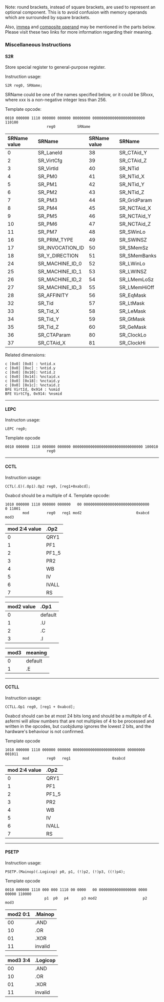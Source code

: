 Note: round brackets, instead of square brackets, are used to represent an optional component. This is to avoid confusion with memory operands which are surrounded by square brackets.

Also, [immea](Opcode#imme.md) and [composite operand](SourceFormat#Composite_operand.md) may be mentioned in the parts below. Please visit these two links for more information regarding their meaning.

### Miscellaneous Instructions ###


#### S2R ####
Store special register to general-purpose register.

Instruction usage:
```
S2R reg0, SRName;
```
SRName could be one of the names specified below, or it could be SRxxx, where xxx is a non-negative integer less than 256.

Template opcode:
```
0010 000000 1110 000000 000000 00000000 000000000000000000000000 110100
                   reg0          SRName
```

|SRName value|SRName|SRName value|SRName|
|:-----------|:-----|:-----------|:-----|
|0 |SR\_LaneId|		38|SR\_CTAid\_Y|
|2 |SR\_VirtCfg|		39|SR\_CTAid\_Z|
|3 |SR\_VirtId|		40|SR\_NTid|
|4 |SR\_PM0|			41|SR\_NTid\_X|
|5 |SR\_PM1|			42|SR\_NTid\_Y|
|6 |SR\_PM2|			43|SR\_NTid\_Z|
|7 |SR\_PM3|			44|SR\_GridParam|
|8 |SR\_PM4|			45|SR\_NCTAid\_X|
|9 |SR\_PM5|			46|SR\_NCTAid\_Y|
|10|SR\_PM6|			47|SR\_NCTAid\_Z|
|11|SR\_PM7|			48|SR\_SWinLo|
|16|SR\_PRIM\_TYPE|	49|SR\_SWINSZ|
|17|SR\_INVOCATION\_ID|50|SR\_SMemSz|
|18|SR\_Y\_DIRECTION|	51|SR\_SMemBanks|
|24|SR\_MACHINE\_ID\_0|	52|SR\_LWinLo|
|25|SR\_MACHINE\_ID\_1|	53|SR\_LWINSZ|
|26|SR\_MACHINE\_ID\_2|	54|SR\_LMemLoSz|
|27|SR\_MACHINE\_ID\_3|	55|SR\_LMemHiOff|
|28|SR\_AFFINITY|		56|SR\_EqMask|
|32|SR\_Tid|			57|SR\_LtMask|
|33|SR\_Tid\_X|		58|SR\_LeMask|
|34|SR\_Tid\_Y|		59|SR\_GtMask|
|35|SR\_Tid\_Z|		60|SR\_GeMask|
|36|SR\_CTAParam|		80|SR\_ClockLo|
|37|SR\_CTAid\_X|		81|SR\_ClockHi|

Related dimensions:
```
c [0x0] [0x8] : %ntid.x
c [0x0] [0xc] : %ntid.y
c [0x0] [0x10]: %ntid.z
c [0x0] [0x14]: %nctaid.x
c [0x0] [0x18]: %nctaid.y
c [0x0] [0x1c]: %nctaid.z
BFE VirtId, 0x914 : %smid
BFE VirtCfg, 0x914: %nsmid
```


---

#### LEPC ####
Instructon usage:
```
LEPC reg0;
```
Template opcode
```
0010 000000 1110 000000 000000 00000000000000000000000000000000 100010
                   reg0
```

---

#### CCTL ####
Instruction usage:
```
CCTL(.E)(.Op1).Op2 reg0, [reg1+0xabcd];
```
0xabcd should be a multiple of 4.
Template opcode:
```
1010 000000 1110 000000 000000   00 000000000000000000000000000000    0 11001
        mod        reg0   reg1 mod2                         0xabcd mod3
```
|mod 2:4 value|.Op2   |
|:------------|:------|
|0            |QRY1   |
|1            |PF1    |
|2            |PF1\_5  |
|3            |PR2    |
|4            |WB     |
|5            |IV     |
|6            |IVALL  |
|7            |RS     |

|mod2 value|.Op1   |
|:---------|:------|
|0         |default|
|1         |.U     |
|2         |.C     |
|3         |.I     |

|mod3|meaning|
|:---|:------|
|0   |default|
|1   |.E     |


---

#### CCTLL ####
Instruction usage:
```
CCTLL.Op1 reg0, [reg1 + 0xabcd];
```
0xabcd should can be at most 24 bits long and should be a multiple of 4. asfermi will allow numbers that are not multiples of 4 to be processed and written in the opcodes, but cuobjdump ignores the lowest 2 bits, and the hardware's behaviour is not confirmed.

Template opcode
```
1010 000000 1110 000000 000000 000000000000000000000000 00000000 001011
        mod        reg0   reg1                   0xabcd 
```

|mod 2:4 value|.Op2   |
|:------------|:------|
|0            |QRY1   |
|1            |PF1    |
|2            |PF1\_5  |
|3            |PR2    |
|4            |WB     |
|5            |IV     |
|6            |IVALL  |
|7            |RS     |


---

#### PSETP ####
Instruction usage:
```
PSETP.(Mainop)(.Logicop) p0, p1, (!)p2, (!)p3, ((!)p4);
```
Template opcode
```
0010 000000 1110 000 000 1110 00 0000   00 00000000000000000 0000 00000 110000
                  p1  p0   p4      p3 mod2                     p2  mod3
```

|mod2 0:1|.Mainop|
|:-------|:------|
|00      |.AND   |
|10      |.OR    |
|01      |.XOR   |
|11      |invalid|

|mod3 3:4|.Logicop|
|:-------|:-------|
|00      |.AND   |
|10      |.OR    |
|01      |.XOR   |
|11      |invalid|